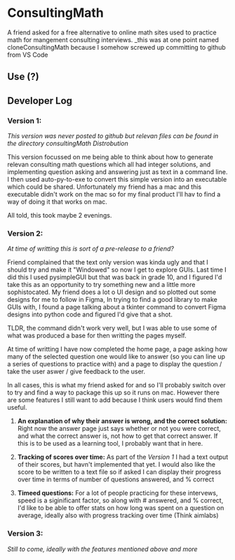 # ConsultingMath
A friend asked for a free alternative to online math sites used to practice math for mangement consulting interviews.
_this was at one point named cloneConsultingMath because I somehow screwed up committing to github from VS Code

## Use (?)

## Developer Log

### Version 1:
_This version was never posted to github but relevan files can be found in the directory consultingMath Distrobution_

This version focussed on me being able to think about how to generate relevan consulting math questions which all had integer solutions, and implementing question asking and answering just as text in a command line.
I then used auto-py-to-exe to convert this simple version into an executable which could be shared. Unfortunately my friend has a mac and this executable didn't work on the mac so for my final product I'll hav to find a way of doing it that works on mac.

All told, this took maybe 2 evenings.

### Version 2:
_At time of writting this is sort of a pre-release to a friend?_

Friend complained that the text only version was kinda ugly and that I should try and make it "Windowed" so now I get to explore GUIs.
Last time I did this I used pysimpleGUI but that was back in grade 10, and I figured I'd take this as an opportunity to try something new and a little more sophistocated. 
My friend does a lot o UI design and so plotted out some designs for me to follow in Figma, In trying to find a good library to make GUIs with, I found a page talking about a tkinter command to convert Figma designs into python code and figured I'd give that a shot. 

TLDR, the command didn't work very well, but I was able to use some of what was produced a base for then writting the pages myself.

At time of writting I have now completed the home page, a page asking how many of the selected question one would like to answer (so you can line up a series of questions to practice with) and a page to display the question / take the user aswer / give feedback to the user.

In all cases, this is what my friend asked for and so I'll probably switch over to try and find a way to package this up so it runs on mac. However there are some features I still want to add because I think users would find them useful.

1. __An explanation of why their answer is wrong, and the correct solution:__ Right now the answer page just says whether or not you were correct, and what the correct answer is, not how to get that correct answer. If this is to be used as a learning tool, I probably want that in here.

2. __Tracking of scores over time:__ As part of the _Version 1_ I had a text output of their scores, but havn't implemented that yet. I would also like the score to be written to a text file so if asked I can display their progress over time in terms of number of questions answered, and % correct

3. __Timeed questions:__ For a lot of people practicing for these intervews, speed is a siginificant factor, so along with # answered, and % correct, I'd like to be able to offer stats on how long was spent on a question on average, ideally also with progress tracking over time (Think aimlabs)

### Version 3:
_Still to come, ideally with the features mentioned above and more_
